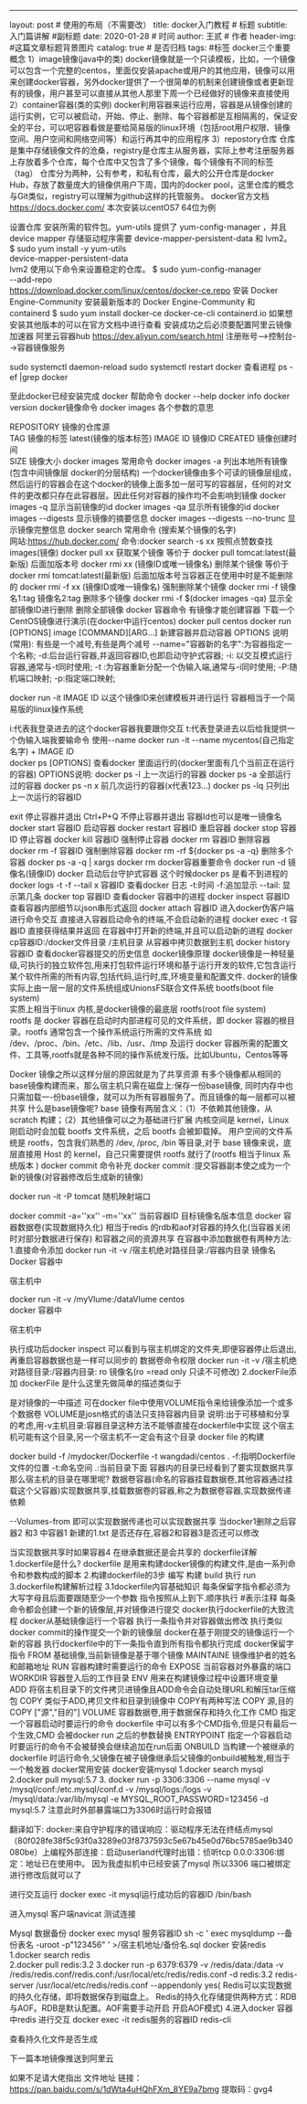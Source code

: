 ---
layout:     post                    # 使用的布局（不需要改）
title:      docker入门教程               # 标题 
subtitle:   入门篇讲解 #副标题
date:       2020-01-28              # 时间
author:     王贰                      # 作者
header-img:     #这篇文章标题背景图片
catalog: true                       # 是否归档
tags:                               #标签
    docker三个重要概念
1）image镜像(java中的类)
docker镜像就是一个只读模板，比如，一个镜像可以包含一个完整的centos，里面仅安装apache或用户的其他应用，镜像可以用来创建docker容器，另外docker提供了一个很简单的机制来创建镜像或者更新现有的镜像，用户甚至可以直接从其他人那里下周一个已经做好的镜像来直接使用
2）container容器(类的实例)
docker利用容器来运行应用，容器是从镜像创建的运行实例，它可以被启动，开始、停止、删除、每个容器都是互相隔离的，保证安全的平台，可以吧容器看做是要给简易版的linux环境（包括root用户权限、镜像空间、用户空间和网络空间等）和运行再其中的应用程序
 3）repostory仓库
仓库是集中存储镜像文件的沧桑，registry是仓库主从服务器，实际上参考注册服务器上存放着多个仓库，每个仓库中又包含了多个镜像，每个镜像有不同的标签（tag）
仓库分为两种，公有参考，和私有仓库，最大的公开仓库是docker Hub，存放了数量庞大的镜像供用户下周，国内的docker pool，这里仓库的概念与Git类似，registry可以理解为github这样的托管服务。
docker官方文档
https://docs.docker.com/
本次安装以centOS7  64位为例
 
设置仓库
安装所需的软件包。yum-utils 提供了 yum-config-manager ，并且 device mapper 存储驱动程序需要 device-mapper-persistent-data 和 lvm2。
$ sudo yum install -y yum-utils \
  device-mapper-persistent-data \
  lvm2
使用以下命令来设置稳定的仓库。
$ sudo yum-config-manager \
    --add-repo \
    https://download.docker.com/linux/centos/docker-ce.repo
安装 Docker Engine-Community
安装最新版本的 Docker Engine-Community 和 containerd
$ sudo yum install docker-ce docker-ce-cli containerd.io
如果想安装其他版本的可以在官方文档中进行查看
安装成功之后必须要配置阿里云镜像加速器
阿里云容器hub https://dev.aliyun.com/search.html
注册账号-->控制台-->容器镜像服务
 
 
sudo systemctl daemon-reload
sudo systemctl restart docker
查看进程
ps -ef |grep docker
 
 
至此docker已经安装完成
docker 帮助命令
docker --help
docker info
docker version
docker镜像命令
docker images
各个参数的意思
 
REPOSITORY    镜像的仓库源      
TAG                   镜像的标签     latest(镜像的版本标签)
 IMAGE ID        镜像ID
CREATED          镜像创建时间  
 SIZE                  镜像大小
docker images  常用命令
docker images -a     列出本地所有镜像(包含中间镜像层 docker的分层结构)
一个docker镜像由多个可读的镜像层组成，然后运行的容器会在这个docker的镜像上面多加一层可写的容器层，任何的对文件的更改都只存在此容器层。因此任何对容器的操作均不会影响到镜像
docker   images -q 显示当前镜像的id
docker   images   -qa 显示所有镜像的id 
docker   images  --digests  显示镜像的摘要信息
docker   images --digests --no-trunc 显示镜像完整信息
docker search  常用命令 (搜索某个镜像的名字)    
网站:https://hub.docker.com/
命令:docker search -s  xx  按照点赞数查找images(镜像)
docker pull xx 获取某个镜像  等价于 docker pull tomcat:latest(最新版) 后面加版本号
docker rmi  xx (镜像ID或唯一镜像名) 删除某个镜像   等价于 docker rmi tomcat:latest(最新版) 后面加版本号当容器正在使用中时是不能删除的
docker rmi -f  xx (镜像ID或唯一镜像名) 强制删除某个镜像
docker rmi -f 镜像名1:tag 镜像名2:tag  删除多个镜像
docker rmi -f  $(docker images -qa) 显示全部镜像ID进行删除 删除全部镜像
docker 容器命令
有镜像才能创建容器 下载一个CentOS镜像进行演示(在docker中运行centos)
docker pull centos 
docker run [OPTIONS] image [COMMAND][ARG…] 新建容器并启动容器
OPTIONS 说明(常用): 有些是一个减号,有些是两个减号
--name="容器新的名字":为容器指定一个名称;
-d:后台运行容器,并返回容器ID,也即启动守护式容器;
-i: 以交互模式运行容器,通常与-t同时使用;
-t :为容器重新分配一个伪输入端,通常与-i同时使用;
-P:随机端口映射;
-p:指定端口映射;
 
docker run -it IMAGE ID 以这个镜像ID来创建模板并进行运行
容器相当于一个简易版的linux操作系统
 
i:代表我登录进去的这个docker容器我要跟你交互
t:代表登录进去以后给我提供一个伪输入端我要输命令
使用--name
docker run -it --name mycentos(自己指定名字) + IMAGE ID  
docker ps [OPTIONS] 查看docker 里面运行的(docker里面有几个当前正在运行的容器)
OPTIONS说明:
docker ps -l 上一次运行的容器
docker ps -a 全部运行过的容器
docker ps -n x 前几次运行的容器(x代表123…)
docker ps -lq 只列出上一次运行的容器ID
 
exit 停止容器并退出
Ctrl+P+Q 不停止容器并退出   容器Id也可以是唯一镜像名
docker start 容器ID   启动容器
docker restart 容器ID 重启容器
docker stop 容器ID   停止容器
docker kill 容器ID  强制停止容器
docker rm 容器ID  删除容器
docker rm -f 容器ID 强制删除容器
docker rm -rf ${docker ps -a -q}  删除多个容器
docker ps -a -q | xargs docker rm
docker容器重要命令
docker run -d 镜像名(镜像ID)  docker 启动后台守护式容器
这个时候docker ps 是看不到进程的
docker logs -t -f  --tail x 容器ID 查看docker 日志
-t:时间
-f:追加显示
--tail: 显示第几条
docker  top   容器ID   查看docker 容器中的进程
docker inspect 容器ID  查看容器内部细节以json串形式返回
docker attach 容器ID   进入docker伪客户端进行命令交互
直接进入容器启动命令的终端,不会启动新的进程
docker exec -t  容器ID  直接获得结果并返回
在容器中打开新的终端,并且可以启动新的进程
docker cp容器ID:/docker文件目录 /主机目录    从容器中拷贝数据到主机
docker history 容器ID  查看docker容器提交的历史信息
docker镜像原理
docker镜像是一种轻量级,可执行的独立软件包,用来打包软件运行环境和基于运行开发的软件,它包含运行某个软件所需的所有内容,包括代码,运行时,库,环境变量和配置文件.
docker的镜像实际上由一层一层的文件系统组成UnionsFS联合文件系统
bootfs(boot file system)  
实质上相当于linux 内核,是docker镜像的最底层
rootfs(root file system)    
rootfs 是 docker 容器在启动时内部进程可见的文件系统，即 docker 容器的根目录。rootfs 通常包含一个操作系统运行所需的文件系统
如 /dev、/proc、/bin、/etc、/lib、/usr、/tmp 及运行 docker 容器所需的配置文件、工具等,rootfs就是各种不同的操作系统发行版。比如Ubuntu，Centos等等
 
Docker 镜像之所以这样分层的原因就是为了共享资源
有多个镜像都从相同的base镜像构建而来，那么宿主机只需在磁盘上:保存一份base镜像,
同时内存中也只需加载一-份base镜像，就可以为所有容器服务了。而且镜像的每一层都可以被共享
什么是base镜像呢?
base 镜像有两层含义：（1）不依赖其他镜像，从 scratch 构建；（2）其他镜像可以之为基础进行扩展
内核空间是 kernel，Linux 刚启动时会加载 bootfs 文件系统，之后 bootfs 会被卸载掉。
用户空间的文件系统是 rootfs，包含我们熟悉的 /dev, /proc, /bin 等目录,对于 base 镜像来说，底层直接用 Host 的 kernel，自己只需要提供 rootfs 就行了(rootfs 相当于linux 系统版本 )
docker commit 命令补充
docker commit :提交容器副本使之成为一个新的镜像(对容器修改后生成新的镜像)
 
 
 
docker run -it -P  tomcat  随机映射端口
 
 
 
 
 
docker commit -a=''xx'' -m=''xx'' 当前容器ID 目标镜像名版本信息
docker 容器数据卷(实现数据持久化)
相当于redis 的rdb和aof对容器的持久化(当容器关闭时对部分数据进行保存) 和容器之间的资源共享
在容器中添加数据卷有两种方法:
1.直接命令添加   docker run -it -v /宿主机绝对路径目录:/容器内目录  镜像名
Docker 容器中
 
宿主机中
 
docker run -it -v /myVlume:/dataVlume centos  
docker 容器中
 
宿主机中
 
 
 
执行成功后docker inspect  可以看到与宿主机绑定的文件夹,即便容器停止后退出,再重启容器数据也是一样可以同步的
数据卷命令权限 
docker run -it -v /宿主机绝对路径目录:/容器内目录: ro 镜像名(ro =read only 只读不可修改)
2.dockerFile添加
dockerFile 是什么这里先做简单的描述类似于
 
 
是对镜像的一中描述
可在docker file中使用VOLUME指令来给镜像添加一个或多个数据卷
VOLUME是josn格式的语法只支持容器内目录
说明:出于可移植和分享的考虑,用-v主机目录:容器目录这种方法不能够直接在dockerfile中实现  这个宿主机可能有这个目录,另一个宿主机不一定会有这个目录
docker file 的构建
 
 
 
 
 
 
docker build -f /mydocker/Dockerfile -t wangdadi/centos .
-f:指明Dockerfile文件的位置
-t:命名空间
.:当前目录下面
容器内的目录已经看到了要实现数据共享那么宿主机的目录在哪里呢?
数据卷容器(命名的容器挂载数据卷,其他容器通过挂载这个父容器)实现数据共享,挂载数据卷的容器,称之为数据卷容器,实现数据传递依赖

 
 
 
 
 
 
--Volumes-from   即可以实现数据传递也可以实现数据共享
当docker1删除之后容器2 和3 中容器1 新建的1.txt 是否还存在,容器2和容器3是否还可以修改
 
 
当实现数据共享时如果容器4 在继承数据还是会共享的
dockerfile详解
1.dockerfile是什么?
dockerfile 是用来构建docker镜像的构建文件,是由一系列命令和参数构成的脚本
2.构建dockerfile的3步
编写
构建 build
执行 run
3.dockerfile构建解析过程
3.1dockerfile内容基础知识
每条保留字指令都必须为大写字母且后面要跟随至少一个参数
指令按照从上到下.顺序执行
#表示注释
每条命令都会创建一个新的镜像层,并对镜像进行提交
docker执行dockerfile的大致流程
docker从基础镜像运行一个容器
执行一条指令并对容器做出修改
执行类似docker commit的操作提交一个新的镜像层
docker在基于刚提交的镜像运行一个新的容器
执行dockerfile中的下一条指令直到所有指令都执行完成
docker保留字指令
FROM  基础镜像,当前新镜像是基于哪个镜像
MAINTAINE  镜像维护者的姓名和邮箱地址
RUN 容器构建时需要运行的命令
EXPOSE  当前容器对外暴露的端口
WORKDIR  容器登入后的工作目录
ENV 用来在构建镜像过程中设置环境变量
ADD  将宿主机目录下的文件拷贝进镜像且ADD命令会自动处理URL和解压tar压缩包
COPY  类似于ADD,拷贝文件和目录到镜像中  COPY有两种写法  COPY  源,目的 COPY ["源","目的"]
VOLUME  容器数据卷,用于数据保存和持久化工作
CMD  指定一个容器启动时要运行的命令
dockerfile 中可以有多个CMD指令,但是只有最后一个生效,CMD 会被docker run 之后的参数替换
ENTRYPOINT  指定一个容器启动时要运行的命令不会被替换会继续追加在run后面
ONBUILD  当构建一个被继承的dockerfile 时运行命令,父镜像在被子镜像继承后父镜像的onbuild被触发,相当于一个触发器
docker常用安装
docker安装mysql
1.docker search mysql  
2.docker pull mysql:5.7
3.
docker run -p 3306:3306 --name mysql 
-v /mysql/conf:/etc.mysql/conf.d
-v /mysql/logs:/logs
-v /mysql/data:/var/lib/mysql
-e MYSQL_ROOT_PASSWORD=123456
-d mysql:5.7
注意此时外部暴露端口为3306时运行时会报错
 
翻译如下:
docker:来自守护程序的错误响应：驱动程序无法在终结点mysql（80f028fe38f5c93f0a3289e03f8737593c5e67b45e0d76bc5785ae9b340080be）上编程外部连接：启动userland代理时出错：侦听tcp 0.0.0:3306:绑定：地址已在使用中。
因为我虚拟机中已经安装了mysql 所以3306 端口被绑定进行修改后就可以了
 
进行交互运行
docker exec -it mysql运行成功后的容器ID /bin/bash
 
 
进入mysql 客户端navicat 测试连接
 
Mysql 数据备份
docker exec mysql 服务容器ID sh -c ' exec mysqldump --备份表名 -uroot -p"123456" ' >/宿主机地址/备份名.sql
docker 安装redis
1.docker search redis  
2.docker pull redis:3.2
3.docker run -p 6379:6379 
-v /redis/data:/data
-v /redis/redis.conf/redis.conf:/usr/local/etc/redis/redis.conf
-d redis:3.2 redis-server /usr/local/etc/redis/redis.conf  --appendonly yes(
Redis可以实现数据的持久化存储，即将数据保存到磁盘上。
Redis的持久化存储提供两种方式：RDB与AOF。RDB是默认配置。AOF需要手动开启
开启AOF模式)
4.进入docker 容器中redis 进行交互
docker exec -it redis服务的容器ID redis-cli 
 
查看持久化文件是否生成
 
 
下一篇本地镜像推送到阿里云
 


如果不足请大佬指出
文件地址
链接：https://pan.baidu.com/s/1dWta4uHQhFXm_8YE9a7bmg 
提取码：gvg4
